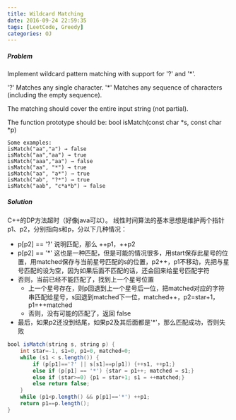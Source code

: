 ```yaml
---
title: Wildcard Matching
date: 2016-09-24 22:59:35
tags: [LeetCode, Greedy]
categories: OJ
---
```


##### Problem
Implement wildcard pattern matching with support for '?' and '*'.

'?' Matches any single character.
'*' Matches any sequence of characters (including the empty sequence).

The matching should cover the entire input string (not partial).

The function prototype should be:
bool isMatch(const char *s, const char *p)

	Some examples:
	isMatch("aa","a") → false
	isMatch("aa","aa") → true
	isMatch("aaa","aa") → false
	isMatch("aa", "*") → true
	isMatch("aa", "a*") → true
	isMatch("ab", "?*") → true
	isMatch("aab", "c*a*b") → false

##### Solution
C++的DP方法超时（好像java可以）。
线性时间算法的基本思想是维护两个指针p1、p2，分别指向s和p，分以下几种情况：

- p[p2] == '?' 说明匹配，那么 ++p1，++p2
- p[p2] == '*' 这也是一种匹配，但是可能的情况很多，用start保存此星号的位置，用matched保存与当前星号匹配的s的位置，p2++，p1不移动，先把与星号匹配的设为空，因为如果后面不匹配的话，还会回来给星号匹配字符
- 否则，当前已经不能匹配了，找到上一个星号位置
	- 上一个星号存在，则p回退到上一个星号后一位，把matched对应的字符串匹配给星号，s回退到matched下一位，matched++，p2=star+1，p1=++matched
	- 否则，没有可能的匹配了，返回 false
- 最后，如果p2还没到结尾，如果p2及其后面都是'*'，那么匹配成功，否则失败

```java
bool isMatch(string s, string p) {
	int star=-1, s1=0, p1=0, matched=0;
	while (s1 < s.length()) {
		if (p[p1]=='?' || s[s1]==p[p1]) {++s1, ++p1;}
		else if (p[p1] == '*') {star = p1++; matched = s1;}
		else if (star>=0) {p1 = star+1; s1 = ++matched;}
		else return false;
	}
	while (p1<p.length() && p[p1]=='*') ++p1;
	return p1==p.length();
}
```